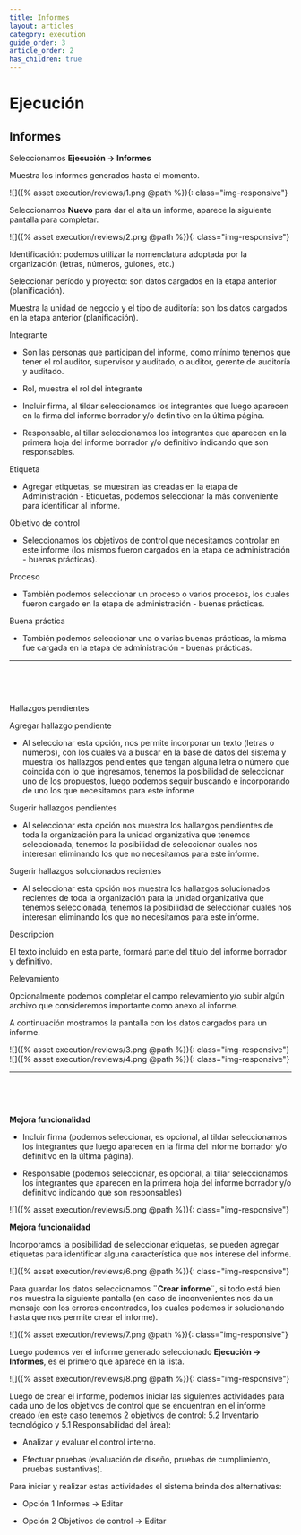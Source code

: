 ```yaml
---
title: Informes
layout: articles
category: execution
guide_order: 3
article_order: 2
has_children: true
---
```

# Ejecución

## Informes

Seleccionamos **Ejecución -> Informes**

Muestra los informes generados hasta el momento.

![]({% asset execution/reviews/1.png @path %}){: class="img-responsive"}

Seleccionamos **Nuevo** para dar el alta un informe, aparece la siguiente pantalla para completar.

![]({% asset execution/reviews/2.png @path %}){: class="img-responsive"}

Identificación: podemos utilizar la nomenclatura adoptada por la organización (letras, números, guiones, etc.)

Seleccionar período y proyecto: son datos cargados en la etapa anterior (planificación).

Muestra la unidad de negocio y el tipo de auditoría: son los datos cargados en la etapa anterior (planificación).

Integrante

* Son las personas que participan del informe, como mínimo tenemos que tener el rol auditor, supervisor y auditado, o auditor, gerente de auditoría y auditado.

* Rol, muestra el rol del integrante

* Incluir firma, al tildar seleccionamos los integrantes que luego aparecen en la firma del informe borrador y/o definitivo en la última página.

* Responsable, al tillar seleccionamos los integrantes que aparecen en la primera hoja del informe borrador y/o definitivo indicando que son responsables.

Etiqueta

* Agregar etiquetas, se muestran las creadas en la etapa de Administración - Etiquetas, podemos seleccionar la más conveniente para identificar al informe.

Objetivo de control

* Seleccionamos los objetivos de control que necesitamos controlar en este informe (los mismos fueron cargados en la etapa de administración - buenas prácticas).

Proceso

* También podemos seleccionar un proceso o varios procesos, los cuales fueron cargado en la etapa de administración - buenas prácticas.

Buena práctica

* También podemos seleccionar una o varias buenas prácticas, la misma fue cargada en la etapa de administración - buenas prácticas.

<hr>

&nbsp;

&nbsp;

Hallazgos pendientes

Agregar hallazgo pendiente

* Al seleccionar esta opción, nos permite incorporar un texto (letras o números), con los cuales va a buscar en la base de datos del sistema y muestra los hallazgos pendientes que tengan alguna letra o número que coincida con lo que ingresamos, tenemos la posibilidad de seleccionar uno de los propuestos, luego podemos seguir buscando e incorporando de uno los que necesitamos para este informe

Sugerir hallazgos pendientes

* Al seleccionar esta opción nos muestra los hallazgos pendientes de toda la organización para la unidad organizativa que tenemos seleccionada, tenemos la posibilidad de seleccionar cuales nos interesan eliminando los que no necesitamos para este informe.

Sugerir hallazgos solucionados recientes

* Al seleccionar esta opción nos muestra los hallazgos solucionados recientes de toda la organización para la unidad organizativa que tenemos seleccionada, tenemos la posibilidad de seleccionar cuales nos interesan eliminando los que no necesitamos para este informe.

Descripción

El texto incluido en esta parte, formará parte del título del informe borrador y definitivo.

Relevamiento

Opcionalmente podemos completar el campo relevamiento y/o subir algún archivo que consideremos importante como anexo al informe.

A continuación mostramos la pantalla con los datos cargados para un informe.

![]({% asset execution/reviews/3.png @path %}){: class="img-responsive"}
![]({% asset execution/reviews/4.png @path %}){: class="img-responsive"}

<hr>

&nbsp;

&nbsp;

**Mejora funcionalidad**

* Incluir firma (podemos seleccionar, es opcional, al tildar seleccionamos los integrantes que luego aparecen en la firma del informe borrador y/o definitivo en la última página).

* Responsable (podemos seleccionar, es opcional, al tillar seleccionamos los integrantes que aparecen en la primera hoja del informe borrador y/o definitivo indicando que son responsables)

![]({% asset execution/reviews/5.png @path %}){: class="img-responsive"}

**Mejora funcionalidad**

Incorporamos la posibilidad de seleccionar etiquetas, se pueden agregar etiquetas para identificar alguna característica que nos interese del informe.

![]({% asset execution/reviews/6.png @path %}){: class="img-responsive"}

Para guardar los datos seleccionamos **¨Crear informe**¨, si todo está bien nos muestra la siguiente pantalla (en caso de inconvenientes nos da un mensaje con los errores encontrados, los cuales podemos ir solucionando hasta que nos permite crear el informe).

![]({% asset execution/reviews/7.png @path %}){: class="img-responsive"}

Luego podemos ver el informe generado seleccionado **Ejecución -> Informes**, es el primero que aparece en la lista.

![]({% asset execution/reviews/8.png @path %}){: class="img-responsive"}

Luego de crear el informe, podemos iniciar las siguientes actividades para cada uno de los objetivos de control que se encuentran en el informe creado (en este caso tenemos 2 objetivos de control: 5.2 Inventario tecnológico y 5.1 Responsabilidad del área):

* Analizar y evaluar el control interno.

* Efectuar pruebas (evaluación de diseño, pruebas de cumplimiento, pruebas sustantivas).

Para iniciar y realizar estas actividades el sistema brinda dos alternativas:

* Opción 1 Informes -> Editar

* Opción 2 Objetivos de control -> Editar
